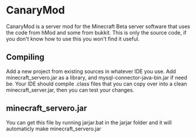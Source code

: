 CanaryMod
====================
CanaryMod is a server mod for the Minecraft Beta server software that uses the code from hMod and some from bukkit. This is only the source code, if you don't know how to use this you won't find it useful.

Compiling
---------
Add a new project from existing sources in whatever IDE you use. Add minecraft_servero.jar as a library, and mysql-connector-java-bin.jar if need be. Your IDE should compile .class files that you can copy over into a clean minecraft_server.jar, then you can test your changes.


minecraft_servero.jar
---------
You can get this file by running jarjar.bat in the jarjar folder and it will automaticly make minecraft_servero.jar